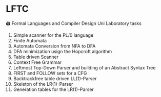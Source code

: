 # LFTC

🖨️ Formal Languages and Compiler Design Uni Laboratory tasks

1. Simple scanner for the PL/0 language
2. Finite Automata
3. Automata Conversion from NFA to DFA
4. DFA minimization usign the Hopcroft algorithm
5. Table driven Scanner
7. Context Free Grammar
8. Leftmost Top-Down Parser and building of an Abstract Syntax Tree
9. FIRST and FOLLOW sets for a CFG
10. Backtrackfree table driven LL(1)-Parser
11. Skeleton of the LR(1)-Parser
12. Generation tables for the LR(1)-Parser
